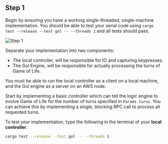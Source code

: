 <!--@include: index.md-->
#

## Step 1

Begin by ensuring you have a working single-threaded, single-machine implementation.
You should be able to test your serial code using `cargo test --release --test gol -- --threads 1` and all tests should pass.

![Step 1](/assets/cw_diagrams-Distributed_1.png)

Separate your implementation into two components:

- The local controller, will be responsible for IO and capturing keypresses.
- The Gol Engine, will be responsible for actually processing the turns of Game of Life.

You must be able to run the local controller as a client on a local machine, and the Gol engine as a server on an AWS node.

Start by implementing a basic controller which can tell the logic engine to evolve Game of Life for the number of turns specified in `Params.turns`.
You can achieve this by implementing a single, blocking RPC call to process all requested turns.

To test your implementation, type the following in the terminal of your **local controller**.

```bash
cargo test --release --test gol -- --threads 1
```
